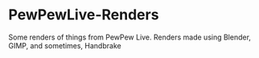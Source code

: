 # PewPewLive-Renders
Some renders of things from PewPew Live.
Renders made using Blender, GIMP, and sometimes, Handbrake
